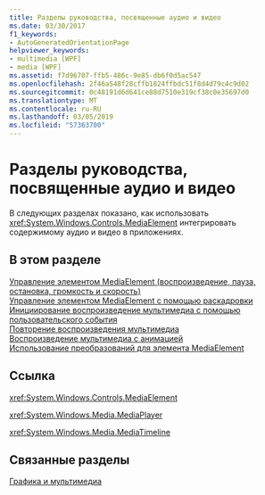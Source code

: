 ```yaml
---
title: Разделы руководства, посвященные аудио и видео
ms.date: 03/30/2017
f1_keywords:
- AutoGeneratedOrientationPage
helpviewer_keywords:
- multimedia [WPF]
- media [WPF]
ms.assetid: f7d96707-ffb5-486c-9e85-db6f0d5ac547
ms.openlocfilehash: 2f46a548f28cffb1824ffbdc51f8d4d79c4c9d02
ms.sourcegitcommit: 0c48191d6d641ce88d7510e319cf38c0e35697d0
ms.translationtype: MT
ms.contentlocale: ru-RU
ms.lasthandoff: 03/05/2019
ms.locfileid: "57363700"
---
```

# <a name="audio-and-video-how-to-topics"></a>Разделы руководства, посвященные аудио и видео
В следующих разделах показано, как использовать <xref:System.Windows.Controls.MediaElement> интегрировать содержимому аудио и видео в приложениях.  
  
## <a name="in-this-section"></a>В этом разделе  
 [Управление элементом MediaElement (воспроизведение, пауза, остановка, громкость и скорость)](how-to-control-a-mediaelement-play-pause-stop-volume-and-speed.md)  
 [Управление элементом MediaElement с помощью раскадровки](how-to-control-a-mediaelement-by-using-a-storyboard.md)  
 [Инициирование воспроизведение мультимедиа с помощью пользовательского события](how-to-trigger-media-playback-with-a-user-event.md)  
 [Повторение воспроизведения мультимедиа](how-to-repeat-media-playback.md)  
 [Воспроизведение мультимедиа с анимацией](how-to-play-media-with-animations.md)  
 [Использование преобразований для элемента MediaElement](how-to-use-transforms-on-a-mediaelement.md)  
  
## <a name="reference"></a>Ссылка  
 <xref:System.Windows.Controls.MediaElement>  
  
 <xref:System.Windows.Media.MediaPlayer>  
  
 <xref:System.Windows.Media.MediaTimeline>  
  
## <a name="related-sections"></a>Связанные разделы  
 [Графика и мультимедиа](index.md)
